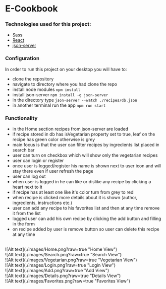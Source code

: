 # E-Cookbook

### Technologies used for this project:
* [Sass](https://sass-lang.com/)
* [React](https://reactjs.org/)
* [json-server](https://github.com/typicode/json-server)

### Configuration

In order to run this project on your desktop you will have to:
* clone the repository
* navigate to directory where you had clone the repo
* install node modules ```npm install```
* install json-server ```npm install -g json-server```
* in the directory type ```json-server --watch ./recipes/db.json```
* in another terminal run the app ```npm run start```

### Functionality
* in the Home section recipes from json-server are loaded
* if recipe stored in db has isVegetarian property set to true, leaf on the recipe has green color otherwise is grey
* main focus is that the user can filter recipes by ingredients list placed in search bar
* user can turn on checkbox which will show only the vegetarian recipes
* user can login or register
* once user is logged/register his name is shown next to user icon and will stay there even if user refresh the page
* user can log out
* when user is logged in he can like or dislike any recipe by clicking a heart next to it
* if recipe has at least one like it's color turn from grey to red
* when recipe is clicked more details about it is shown (author, ingredients, instructions etc.)
* user can add any recipe to his favorites list and then at any time remove it from the list
* logged user can add his own recipe by clicking the add button and filling in the form
* on recipe added by user is remove button so user can delete this recipe at any time
<br/>
![Alt text](./images/Home.png?raw=true "Home View")
<br/>
![Alt text](./images/Search.png?raw=true "Search View")
<br/>
![Alt text](./images/Vegetarian.png?raw=true "Vegetarian View")
<br/>
![Alt text](./images/Login.png?raw=true "Login View")
<br/>
![Alt text](./images/Add.png?raw=true "Add View")
<br/>
![Alt text](./images/Details.png?raw=true "Details View")
<br/>
![Alt text](./images/Favorites.png?raw=true "Favorites View")


